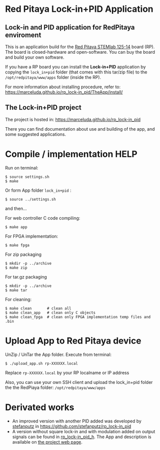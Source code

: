 # Red Pitaya Lock-in+PID Application

## Lock-in and PID application for RedPitaya enviroment

This is an application build for the [Red Pitaya STEMlab 125-14](https://www.redpitaya.com/) board (RP).
The board is closed-hardware and open-software. You can buy the board and build your own software.

If you have a RP board you can install the **Lock-in+PID** application
by copying the `lock_in+pid` folder (that comes with this tar/zip file) to the
`/opt/redpitaya/www/apps` folder (inside the RP).

For more information about installing procedure, refer to:
https://marceluda.github.io/rp_lock-in_pid/TheApp/install/


## The Lock-in+PID project
The project is hosted in: https://marceluda.github.io/rp_lock-in_pid

There you can find documentation about use and building of the app, and
some suggested applications.

# Compile / implementation HELP

Run on terminal:

```
$ source settings.sh
$ make
```

Or form App folder `lock_in+pid` :

```
$ source ../settings.sh
```

and then...

For web controller C code compiling:
```
$ make app
```

For FPGA implementation:
```
$ make fpga
```

For zip packaging
```
$ mkdir -p ../archive
$ make zip
```

For tar.gz packaging
```
$ mkdir -p ../archive
$ make tar
```
For cleaning:
```
$ make clean       # clean all
$ make clean_app   # clean only C objects
$ make clean_fpga  # clean only FPGA implementation temp files and .bin
```

# Upload App to Red Pitaya device

UnZip / UnTar the App folder. Execute from terminal:

```
$ ./upload_app.sh rp-XXXXXX.local
```

Replace `rp-XXXXXX.local` by your RP localname or IP address

Also, you can use your own SSH client and upload the lock_in+pid folder the the
RedPiaya folder: `/opt/redpitaya/www/apps`

# Derivated works
 - An improved version with another PID added was developed by [stefanputz](https://github.com/stefanputz)  in https://github.com/stefanputz/rp_lock-in_pid
 - A version without square lock-in and with modulation added on output signals can be found in [rp_lock-in_pid_h](https://github.com/marceluda/rp_lock-in_pid_h). The App and description is available on [the project web page](https://marceluda.github.io/rp_lock-in_pid/Derivated/).
